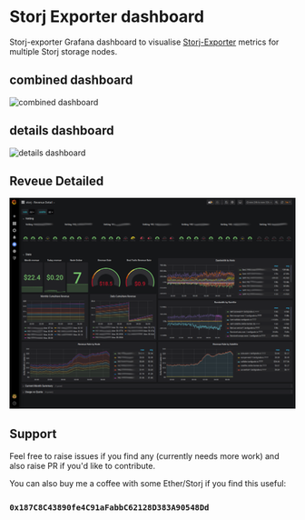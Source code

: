 # Storj Exporter dashboard
Storj-exporter Grafana dashboard to visualise [Storj-Exporter](https://github.com/anclrii/Storj-Exporter) metrics for multiple Storj storage nodes.

## combined dashboard
![combined dashboard](https://github.com/anclrii/Storj-Exporter-Dashboard/raw/master/combined%20dashboard.png)

## details dashboard
![details dashboard](https://github.com/anclrii/Storj-Exporter-Dashboard/raw/master/details%20dashboard.png)

## Reveue Detailed
![Revenue Detailed dashboard](https://github.com/anclrii/Storj-Exporter-Dashboard/raw/master/Screenshot_storj_-_Revenue_Detail.png)

## Support
Feel free to raise issues if you find any (currently needs more work) and also raise PR if you'd like to contribute.

You can also buy me a coffee with some Ether/Storj if you find this useful:

### `0x187C8C43890fe4C91aFabbC62128D383A90548Dd`
